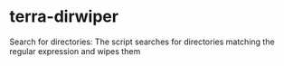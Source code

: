 # terra-dirwiper
Search for directories: The script searches for directories matching the regular expression and wipes them
